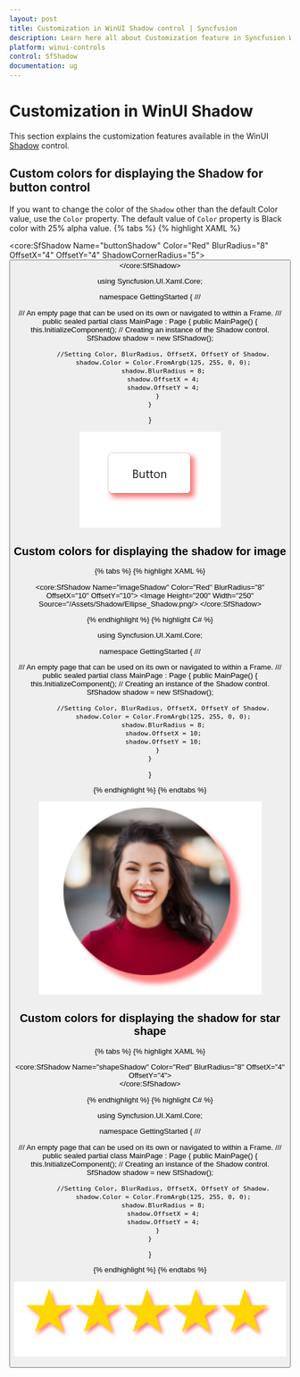 ```yaml
---
layout: post
title: Customization in WinUI Shadow control | Syncfusion
description: Learn here all about Customization feature in Syncfusion WinUI Shadow control.
platform: winui-controls
control: SfShadow
documentation: ug
---
```


# Customization in WinUI Shadow

This section explains the customization features available in the WinUI [Shadow](https://help.syncfusion.com/cr/winui/Syncfusion.UI.Xaml.Core.SfShadow.html) control.

## Custom colors for displaying the Shadow for button control

If you want to change the color of the `Shadow` other than the default Color value, use the `Color` property. The default value of `Color` property is Black color with 25% alpha value.
{% tabs %}
{% highlight XAML %}

<core:SfShadow Name="buttonShadow"
                      Color="Red"
                      BlurRadius="8"
                      OffsetX="4"
                      OffsetY="4"
                      ShadowCornerRadius="5">
          <Button Height="50" width="100" Content="Button"         
              CornerRadius="5"/>
</core:SfShadow>

using Syncfusion.UI.Xaml.Core;

namespace GettingStarted
{
    /// <summary>
    /// An empty page that can be used on its own or navigated to within a Frame.
    /// </summary>
    public sealed partial class MainPage : Page
    {
        public MainPage()
        {
           this.InitializeComponent();
           // Creating an instance of the Shadow control.
           SfShadow shadow = new SfShadow();

           //Setting Color, BlurRadius, OffsetX, OffsetY of Shadow.
           shadow.Color = Color.FromArgb(125, 255, 0, 0);
           shadow.BlurRadius = 8;
           shadow.OffsetX = 4;
           shadow.OffsetY = 4;
        }
    }
}

![Displaying the Shadow with custom colors](Shadow_images/ButtonColor.png)

## Custom colors for displaying the shadow for image

{% tabs %}
{% highlight XAML %}

<core:SfShadow Name="imageShadow"
               Color="Red"
 			   BlurRadius="8"
               OffsetX="10"
               OffsetY="10">
    <Image Height="200" Width="250" 
   Source="/Assets/Shadow/Ellipse_Shadow.png/>
</core:SfShadow>

{% endhighlight %}
{% highlight C# %}

using Syncfusion.UI.Xaml.Core;

namespace GettingStarted
{
    /// <summary>
    /// An empty page that can be used on its own or navigated to within a Frame.
    /// </summary>
    public sealed partial class MainPage : Page
    {
        public MainPage()
        {
           this.InitializeComponent();
           // Creating an instance of the Shadow control.
           SfShadow shadow = new SfShadow();

           //Setting Color, BlurRadius, OffsetX, OffsetY of Shadow.
           shadow.Color = Color.FromArgb(125, 255, 0, 0);
           shadow.BlurRadius = 8;
           shadow.OffsetX = 10;
           shadow.OffsetY = 10;
        }
    }
}

{% endhighlight %}
{% endtabs %}

![Displaying the Shadow with custom colors](Shadow_images/ImageColor.png)

## Custom colors for displaying the shadow for star shape

{% tabs %}
{% highlight XAML %}

<core:SfShadow Name="shapeShadow"
               Color="Red"
               BlurRadius="8"
               OffsetX="4"
               OffsetY="4">
      <Path Name="star" Data="M44.5 4L54.0608 33.4114H85L59.9696 51.5886L69.5304 81L44.5 62.8228L19.4696 81L29.0304 51.5886L4 33.4114H34.9392L44.5 4Z" Fill="#FFD700"/>  
</core:SfShadow>


{% endhighlight %}
{% highlight C# %}

using Syncfusion.UI.Xaml.Core;

namespace GettingStarted
{
    /// <summary>
    /// An empty page that can be used on its own or navigated to within a Frame.
    /// </summary>
    public sealed partial class MainPage : Page
    {
        public MainPage()
        {
           this.InitializeComponent();
           // Creating an instance of the Shadow control.
           SfShadow shadow = new SfShadow();

           //Setting Color, BlurRadius, OffsetX, OffsetY of Shadow.
           shadow.Color = Color.FromArgb(125, 255, 0, 0);
           shadow.BlurRadius = 8;
           shadow.OffsetX = 4;
           shadow.OffsetY = 4;
        }
    }
}

{% endhighlight %}
{% endtabs %}

![Displaying the Shadow with custom colors](Shadow_images/StarColor.png)
